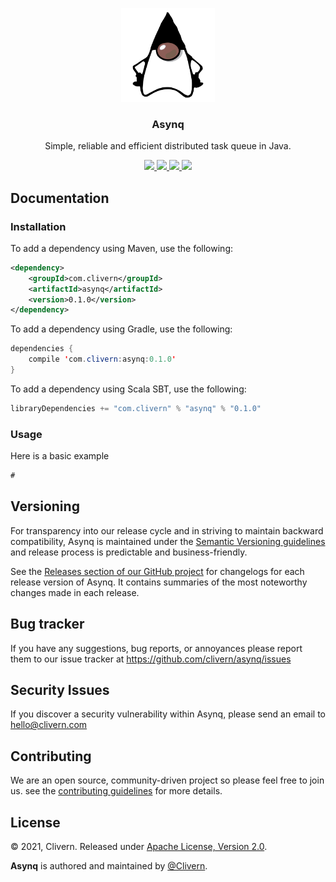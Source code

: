 <p align="center">
	<img alt="Asynq Logo" src="/images/logo.png" height="150" />
	<h3 align="center">Asynq</h3>
	<p align="center">Simple, reliable and efficient distributed task queue in Java.</p>
	<p align="center">
        <a href="https://github.com/Clivern/Asynq/actions/workflows/ci.yml">
            <img src="https://github.com/Clivern/Asynq/actions/workflows/ci.yml/badge.svg">
        </a>
		<a href="http://www.javadoc.io/doc/com.clivern/asynq">
            <img src="http://www.javadoc.io/badge/com.clivern/asynq.svg">
        </a>
		<a href="https://mvnrepository.com/artifact/com.clivern/asynq/0.1.0">
            <img src="https://img.shields.io/maven-central/v/com.clivern/asynq.svg">
        </a>
		<a href="https://github.com/Clivern/Asynq/blob/main/LICENSE">
            <img src="https://img.shields.io/badge/LICENSE-Apache_2.0-orange.svg">
        </a>
	</p>
</p>


## Documentation

### Installation

To add a dependency using Maven, use the following:

```xml
<dependency>
    <groupId>com.clivern</groupId>
    <artifactId>asynq</artifactId>
    <version>0.1.0</version>
</dependency>
```

To add a dependency using Gradle, use the following:

```java
dependencies {
    compile 'com.clivern:asynq:0.1.0'
}
```

To add a dependency using Scala SBT, use the following:

```java
libraryDependencies += "com.clivern" % "asynq" % "0.1.0"
```

### Usage

Here is a basic example

```java
#
```


## Versioning

For transparency into our release cycle and in striving to maintain backward compatibility, Asynq is maintained under the [Semantic Versioning guidelines](https://semver.org/) and release process is predictable and business-friendly.

See the [Releases section of our GitHub project](https://github.com/clivern/asynq/releases) for changelogs for each release version of Asynq. It contains summaries of the most noteworthy changes made in each release.


## Bug tracker

If you have any suggestions, bug reports, or annoyances please report them to our issue tracker at https://github.com/clivern/asynq/issues


## Security Issues

If you discover a security vulnerability within Asynq, please send an email to [hello@clivern.com](mailto:hello@clivern.com)


## Contributing

We are an open source, community-driven project so please feel free to join us. see the [contributing guidelines](CONTRIBUTING.md) for more details.


## License

© 2021, Clivern. Released under [Apache License, Version 2.0](https://www.apache.org/licenses/LICENSE-2.0).

**Asynq** is authored and maintained by [@Clivern](http://github.com/clivern).
